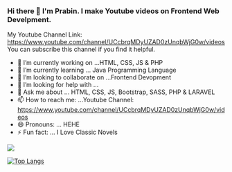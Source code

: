 ### Hi there 👋 I'm Prabin. I make Youtube videos on Frontend Web Develpment. 
My Youtube Channel Link: https://www.youtube.com/channel/UCcbrqMDyUZAD0zUnqbWjG0w/videos
You can subscribe this channel if you find it helpful.

- 🔭 I’m currently working on ...HTML, CSS, JS & PHP
- 🌱 I’m currently learning ... Java Programming Language
- 👯 I’m looking to collaborate on ...Frontend Devopment
- 🤔 I’m looking for help with ...
- 💬 Ask me about ... HTML, CSS, JS, Bootstrap, SASS, PHP & LARAVEL
- 📫 How to reach me: ...Youtube Channel: https://www.youtube.com/channel/UCcbrqMDyUZAD0zUnqbWjG0w/videos
- 😄 Pronouns: ... HEHE
- ⚡ Fun fact: ... I Love Classic Novels

<img src = "https://github-readme-stats.vercel.app/api?username=prabinmagar&&show_icons=true&title_color=ffffff&icon_color=bb2acf&text_color=daf7dc&bg_color=151515">

[![Top Langs](https://github-readme-stats.vercel.app/api/top-langs/?username=prabinmagar)](https://github.com/prabinmagar/github-readme-stats)

